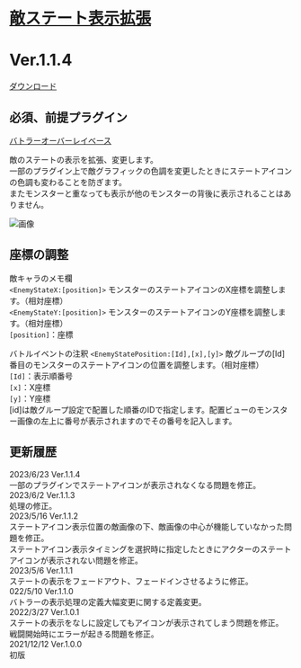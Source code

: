 # [敵ステート表示拡張](https://raw.githubusercontent.com/nuun888/MZ/master/NUUN_EnemyStateIconEX.js)
# Ver.1.1.4
 [ダウンロード](https://raw.githubusercontent.com/nuun888/MZ/master/NUUN_EnemyStateIconEX.js)  
 
 ## 必須、前提プラグイン
[バトラーオーバーレイベース](https://github.com/nuun888/MZ/blob/master/README/BattlerOverlayBase.md)  


敵のステートの表示を拡張、変更します。  
一部のプラグイン上で敵グラフィックの色調を変更したときにステートアイコンの色調も変わることを防ぎます。  
またモンスターと重なっても表示が他のモンスターの背後に表示されることはありません。  

![画像](img/NUUN_EnemyStateIconEX1.png)  

## 座標の調整
敵キャラのメモ欄  
`<EnemyStateX:[position]>` モンスターのステートアイコンのX座標を調整します。（相対座標）  
`<EnemyStateY:[position]>` モンスターのステートアイコンのY座標を調整します。（相対座標）  
`[position]`：座標  

バトルイベントの注釈
`<EnemyStatePosition:[Id],[x],[y]>` 敵グループの[Id]番目のモンスターのステートアイコンの位置を調整します。（相対座標）  
`[Id]`：表示順番号  
`[x]`：X座標  
`[y]`：Y座標  
[id]は敵グループ設定で配置した順番のIDで指定します。配置ビューのモンスター画像の左上に番号が表示されますのでその番号を記入します。  

## 更新履歴
2023/6/23 Ver.1.1.4  
一部のプラグインでステートアイコンが表示されなくなる問題を修正。  
2023/6/2 Ver.1.1.3  
処理の修正。  
2023/5/16 Ver.1.1.2  
ステートアイコン表示位置の敵画像の下、敵画像の中心が機能していなかった問題を修正。  
ステートアイコン表示タイミングを選択時に指定したときにアクターのステートアイコンが表示されない問題を修正。  
2023/5/6 Ver.1.1.1  
ステートの表示をフェードアウト、フェードインさせるように修正。  
022/5/10 Ver.1.1.0  
バトラーの表示処理の定義大幅変更に関する定義変更。  
2022/3/27 Ver.1.0.1  
ステートの表示をなしに設定してもアイコンが表示されてしまう問題を修正。  
戦闘開始時にエラーが起きる問題を修正。  
2021/12/12 Ver.1.0.0  
初版
